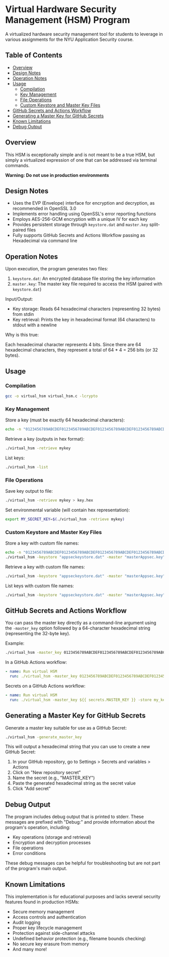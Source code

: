 # Virtual Hardware Security Management (HSM) Program

A virtualized hardware security management tool for students to leverage in various assignments for the NYU Application Security course.

## Table of Contents
- [Overview](#overview)
- [Design Notes](#design-notes)
- [Operation Notes](#operation-notes)
- [Usage](#usage)
  - [Compilation](#compilation)
  - [Key Management](#key-management)
  - [File Operations](#file-operations)
  - [Custom Keystore and Master Key Files](#custom-keystore-and-master-key-files)
- [GitHub Secrets and Actions Workflow](#github-secrets-and-actions-workflow)
- [Generating a Master Key for GitHub Secrets](#generating-a-master-key-for-github-secrets)
- [Known Limitations](#known-limitations)
- [Debug Output](#debug-output)

## Overview

This HSM is exceptionally simple and is not meant to be a true HSM, but simply a virtualized expression of one that can be addressed via terminal commands. 

**Warning: Do not use in production environments**

## Design Notes

- Uses the EVP (Envelope) interface for encryption and decryption, as recommended in OpenSSL 3.0
- Implements error handling using OpenSSL's error reporting functions
- Employs AES-256-GCM encryption with a unique IV for each key
- Provides persistent storage through `keystore.dat` and `master.key` split-paired files
- Fully supports GitHub Secrets and Actions Workflow passing as Hexadecimal via command line

## Operation Notes

Upon execution, the program generates two files:

1. `keystore.dat`: An encrypted database file storing the key information
2. `master.key`: The master key file required to access the HSM (paired with `keystore.dat`)

Input/Output:
- Key storage: Reads 64 hexadecimal characters (representing 32 bytes) from stdin
- Key retrieval: Prints the key in hexadecimal format (64 characters) to stdout with a newline


Why is this true:

Each hexadecimal character represents 4 bits. Since there are 64 hexadecimal characters, they represent a total of 64 * 4 = 256 bits (or 32 bytes).

## Usage

### Compilation

```bash
gcc -o virtual_hsm virtual_hsm.c -lcrypto
```

### Key Management

Store a key (must be exactly 64 hexadecimal characters):
```bash
echo -n "0123456789ABCDEF0123456789ABCDEF0123456789ABCDEF0123456789ABCDEF" | ./virtual_hsm -store mykey
```

Retrieve a key (outputs in hex format):
```bash
./virtual_hsm -retrieve mykey
```

List keys:
```bash
./virtual_hsm -list
```

### File Operations

Save key output to file:
```bash
./virtual_hsm -retrieve mykey > key.hex
```

Set environmental variable (will contain hex representation):
```bash
export MY_SECRET_KEY=$(./virtual_hsm -retrieve mykey)
```

### Custom Keystore and Master Key Files

Store a key with custom file names:
```bash
echo -n "0123456789ABCDEF0123456789ABCDEF0123456789ABCDEF0123456789ABCDEF" | \
./virtual_hsm -keystore "appseckeystore.dat" -master "masterAppsec.key" -store mykey
```

Retrieve a key with custom file names:
```bash
./virtual_hsm -keystore "appseckeystore.dat" -master "masterAppsec.key" -retrieve mykey
```

List keys with custom file names:
```bash
./virtual_hsm -keystore "appseckeystore.dat" -master "masterAppsec.key" -list
```

## GitHub Secrets and Actions Workflow

You can pass the master key directly as a command-line argument using the `-master_key` option followed by a 64-character hexadecimal string (representing the 32-byte key).

Example:
```bash
./virtual_hsm -master_key 0123456789ABCDEF0123456789ABCDEF0123456789ABCDEF0123456789ABCDEF -store my_key
```

In a GitHub Actions workflow:
```yaml
- name: Run virtual HSM
  run: ./virtual_hsm -master_key 0123456789ABCDEF0123456789ABCDEF0123456789ABCDEF0123456789ABCDEF -store my_key
```
  
Secrets on a GitHub Actions workflow:
```yaml
- name: Run virtual HSM
  run: ./virtual_hsm -master_key ${{ secrets.MASTER_KEY }} -store my_key
```


## Generating a Master Key for GitHub Secrets

Generate a master key suitable for use as a GitHub Secret:
```bash
./virtual_hsm -generate_master_key
```

This will output a hexadecimal string that you can use to create a new GitHub Secret:

1. In your GitHub repository, go to Settings > Secrets and variables > Actions
2. Click on "New repository secret"
3. Name the secret (e.g., "MASTER_KEY")
4. Paste the generated hexadecimal string as the secret value
5. Click "Add secret"

## Debug Output

The program includes debug output that is printed to stderr. These messages are prefixed with "Debug:" and provide information about the program's operation, including:
- Key operations (storage and retrieval)
- Encryption and decryption processes
- File operations
- Error conditions

These debug messages can be helpful for troubleshooting but are not part of the program's main output.

## Known Limitations

This implementation is for educational purposes and lacks several security features found in production HSMs:

- Secure memory management
- Access controls and authentication
- Audit logging
- Proper key lifecycle management
- Protection against side-channel attacks
- Undefined behavior protection (e.g., filename bounds checking)
- No secure key erasure from memory
- And many more!
